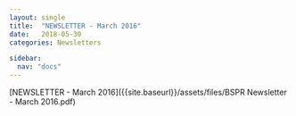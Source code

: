 ```yaml
---
layout: single
title:  "NEWSLETTER - March 2016"
date:   2018-05-30
categories: Newsletters

sidebar:
  nav: "docs"
---
```


[NEWSLETTER - March 2016]({{site.baseurl}}/assets/files/BSPR Newsletter - March 2016.pdf)
